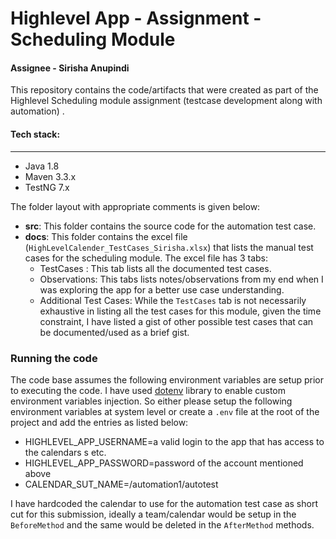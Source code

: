 # Highlevel App -  Assignment - Scheduling Module
#### Assignee - Sirisha Anupindi
This repository contains the code/artifacts that were created as part of the Highlevel Scheduling module assignment (testcase development along with automation) .

#### Tech stack:
-----
- Java 1.8
- Maven 3.3.x
- TestNG 7.x

The folder layout with appropriate comments is given below:
- **src**: This folder contains the source code for the automation test case.
- **docs**: This folder contains the excel file (`HighLevelCalender_TestCases_Sirisha.xlsx`) that lists the manual test cases for the scheduling module.
  The excel file has 3 tabs:
    - TestCases : This tab lists all the documented test cases.
    - Observations: This tabs lists notes/observations from my end when I was exploring the app for a better use case understanding.
    - Additional Test Cases: While the `TestCases` tab is not necessarily exhaustive in listing all the test cases for this module, given the time constraint, I have listed a gist of other possible test cases that can be documented/used as a brief gist.

### Running the code
The code base assumes the following environment variables are setup prior to executing the code. I have used [dotenv](https://github.com/cdimascio/dotenv-java) library to enable custom environment variables injection. So either please setup the following environment variables at system level or create a `.env` file at the root of the project and add the entries as listed below:

- HIGHLEVEL_APP_USERNAME=a valid login to the app that has access to the calendars s etc.
- HIGHLEVEL_APP_PASSWORD=password of the account mentioned above
- CALENDAR_SUT_NAME=/automation1/autotest

I have hardcoded the calendar to use for the automation test case as short cut for this submission, ideally a team/calendar would be setup in the `BeforeMethod` and the same would be deleted in the `AfterMethod` methods.
